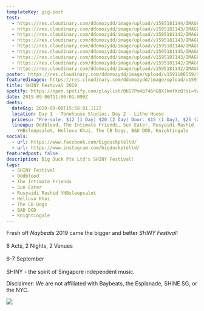 ```yaml
---
templateKey: gig-post
test:
  - https://res.cloudinary.com/ddomozydd/image/upload/v1595181144/IMAGES%20FOR%20gigs/SHINY%20Fest/Shiny7_nuorjy.jpg
  - https://res.cloudinary.com/ddomozydd/image/upload/v1595181143/IMAGES%20FOR%20gigs/SHINY%20Fest/Shiny5_xj9bct.jpg
  - https://res.cloudinary.com/ddomozydd/image/upload/v1595181142/IMAGES%20FOR%20gigs/SHINY%20Fest/Shiny6_npvoh2.jpg
  - https://res.cloudinary.com/ddomozydd/image/upload/v1595181143/IMAGES%20FOR%20gigs/SHINY%20Fest/Shiny2_qcq43x.jpg
  - https://res.cloudinary.com/ddomozydd/image/upload/v1595181144/IMAGES%20FOR%20gigs/SHINY%20Fest/Shiny9_wysv9q.jpg
  - https://res.cloudinary.com/ddomozydd/image/upload/v1595181145/IMAGES%20FOR%20gigs/SHINY%20Fest/Shiny8_bl141w.jpg
  - https://res.cloudinary.com/ddomozydd/image/upload/v1595181143/IMAGES%20FOR%20gigs/SHINY%20Fest/Shiny4_zk7kzx.jpg
  - https://res.cloudinary.com/ddomozydd/image/upload/v1595181142/IMAGES%20FOR%20gigs/SHINY%20Fest/Shiny3_f5o6df.jpg
  - https://res.cloudinary.com/ddomozydd/image/upload/v1595181142/IMAGES%20FOR%20gigs/SHINY%20Fest/Shiny1_e6skde.jpg
poster: https://res.cloudinary.com/ddomozydd/image/upload/v1591108559/SHINY/Shinyting_sly7cd.jpg
featuredimageo: https://res.cloudinary.com/ddomozydd/image/upload/v1591108559/SHINY/Shinyting_sly7cd.jpg
title: SHINY Festival 2019
spotify: https://open.spotify.com/playlist/0bS7Pm4bT46nG8XJkmfXzQ?si=tWIRBLDzT6qskd1fcudvdQ
date: 2019-09-06T11:00:01.090Z
deets:
  dateGig: 2019-09-06T15:58:01.112Z
  location: Day 1 - Tonehouse Studios, Day 2 - Lithe House
  pricesu: "Pre-sale: $12 (1 Day) $20 (2 Day) Door: $15 (1 Day), $25 (2 Day)"
  lineupu: Oddblood, The Intimate Friends, Sun Eater, Rusyaidi Rashid
    YHBsleepsalot, Helluva Khai, The CB Dogs, BAD DOD, Knightingale
socials:
  - url: https://www.facebook.com/bigduckpteltd/
  - url: https://www.instagram.com/bigduckpteltd/
featuredpost: false
description: Big Duck Pte Ltd's SHINY Festival!
tags:
  - SHINY Festival
  - Oddblood
  - The Intimate Friends
  - Sun Eater
  - Rusyaidi Rashid YHBsleepsalot
  - Helluva Khai
  - The CB Dogs
  - BAD DOD
  - Knightingale
---
```

Fresh off *Naybeats* 2019 came the bigger and better *SHINY Festival*!\
\
8 Acts, 2 Nights, 2 Venues\
\
6-7 September\
\
SHINY - the spirit of Singapore independent music.

Disclaimer: We are not affiliated with Baybeats, the Esplanade, SHINE SG, or the NYC.



![](https://res.cloudinary.com/ddomozydd/image/upload/v1591108206/SHINY/IMG_0581-min_upeng9.jpg)